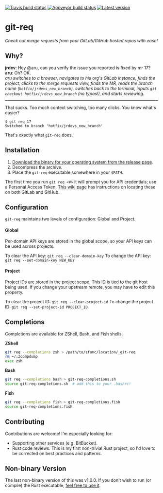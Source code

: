 [![Travis build status](https://travis-ci.com/arusahni/git-req.svg?branch=master)](https://travis-ci.com/arusahni/git-req)
[![Appveyor build status](https://ci.appveyor.com/api/projects/status/qs5cwdpsx1pdt4dg?svg=true)](https://ci.appveyor.com/project/arusahni/git-req)
[![Latest version](https://img.shields.io/crates/v/git-req.svg?style=flat)](https://crates.io/crates/git-req)

git-req
=======

*Check out merge requests from your GitLab/GitHub hosted repos with ease!*

Why?
----

**jrdev**: Hey @aru, can you verify the issue you reported is fixed by mr 17?  
**aru**: Oh? OK.  
*aru switches to a browser, navigates to his org's GitLab instance, finds the
project, clicks to the merge requests view, finds the MR, reads the branch name
(`hotfix/jrdevs_new_branch`), switches back to the terminal, inputs `git
checkout hotfix/jrdevs_new_branch` (no typos!), and starts reviewing.*

---

That sucks. Too much context switching, too many clicks.  You know what's
easier?

```shell
$ git req 17
Switched to branch 'hotfix/jrdevs_new_branch'
```

That's exactly what `git-req` does.

Installation
------------

1. [Download the binary for your operating system from the release page](https://github.com/arusahni/git-req/releases/latest).
2. Decompress the archive.
3. Place the `git-req` executable somewhere in your `$PATH`.

The first time you run `git req <#>` it will prompt you for API credentials;
use a Personal Access Token.
[This wiki page](https://github.com/arusahni/git-req/wiki/API-Keys) has
instructions on locating these on both GitLab and GitHub.

Configuration
-------------

`git-req` maintains two levels of configuration: Global and Project.

#### Global

Per-domain API keys are stored in the global scope, so your API keys can be
used across projects.

To clear the API key: `git req --clear-domain-key`
To change the API key: `git req --set-domain-key NEW_KEY`

#### Project

Project IDs are stored in the project scope. This ID is tied to the git host
being used.  If you change your upstream remote, you may have to edit this
property.

To clear the project ID: `git req --clear-project-id`
To change the project ID: `git req --set-project-id PROJECT_ID`


Completions
-----------

Completions are available for ZShell, Bash, and Fish shells.

**ZShell**

```bash
git req --completions zsh > /path/to/zfunc/location/_git-req
rm ~/.zcompdump
exec zsh
```

**Bash**

```bash
git req --completions bash > git-req-completions.sh
source git-req-completions.sh  # add this to your .bashrc!
```

**Fish**

```bash
git req --completions fish > git-req-completions.fish
source git-req-completions.fish
```

Contributing
------------

Contributions are welcome! I'm especially looking for:

* Supporting other services (e.g.  BitBucket).
* Rust code reviews. This is my first non-trivial Rust project, so I'd love to
  be corrected on best practices and patterns.

Non-binary Version
------------------

The last non-binary version of this was v1.0.0. If you don't wish to run (or
compile) the Rust executable, [feel free to use
it](https://github.com/arusahni/git-req/releases/tag/1.0.0).
